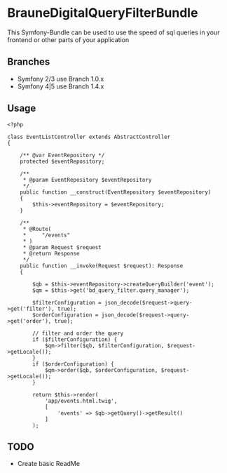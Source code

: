 # BrauneDigitalQueryFilterBundle
This Symfony-Bundle can be used to use the speed of sql queries in your frontend or other parts of your application

## Branches
- Symfony 2/3 use Branch 1.0.x
- Symfony 4|5 use Branch 1.4.x

## Usage

```
<?php

class EventListController extends AbstractController
{
    
    /** @var EventRepository */
    protected $eventRepository;

    /**
     * @param EventRepository $eventRepository
     */
    public function __construct(EventRepository $eventRepository)
    {
        $this->eventRepository = $eventRepository;
    }

    /**
     * @Route(
     *     "/events"
     * )
     * @param Request $request
     * @return Response
     */
    public function __invoke(Request $request): Response
    {

        $qb = $this->eventRepository->createQueryBuilder('event');
        $qm = $this->get('bd_query_filter.query_manager');
        
        $filterConfiguration = json_decode($request->query->get('filter'), true);
        $orderConfiguration = json_decode($request->query->get('order'), true);
        
        // filter and order the query
        if ($filterConfiguration) {
            $qm->filter($qb, $filterConfiguration, $request->getLocale());
        }
        if ($orderConfiguration) {
            $qm->order($qb, $orderConfiguration, $request->getLocale());
        }
        
        return $this->render(
            'app/events.html.twig',
            [
                'events' => $qb->getQuery()->getResult()
            ]
        );

```

## TODO
* Create basic ReadMe

